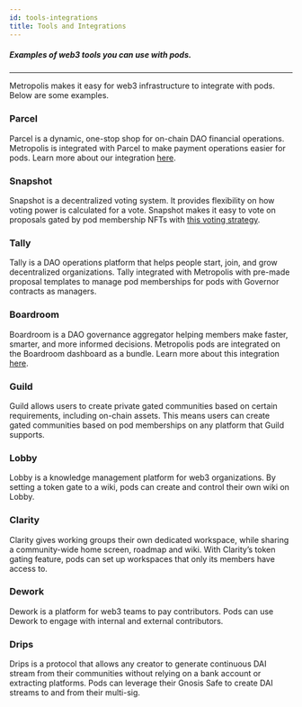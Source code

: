 ```yaml
---
id: tools-integrations
title: Tools and Integrations
---
```


##### Examples of web3 tools you can use with pods.
---


Metropolis makes it easy for web3 infrastructure to integrate with pods. Below are some examples.

### Parcel

Parcel is a dynamic, one-stop shop for on-chain DAO financial operations. Metropolis is integrated with Parcel to make payment operations easier for pods. Learn more about our integration [here](https://blog.metropolis.space/manage-your-pods-finances-with-parcel/).

### Snapshot

Snapshot is a decentralized voting system. It provides flexibility on how voting power is calculated for a vote. Snapshot makes it easy to vote on proposals gated by pod membership NFTs with [this voting strategy](https://snapshot.org/#/strategy/orca-pod).

### Tally

Tally is a DAO operations platform that helps people start, join, and grow decentralized organizations. Tally integrated with Metropolis with pre-made proposal templates to manage pod memberships for pods with Governor contracts as managers.

### Boardroom

Boardroom is a DAO governance aggregator helping members make faster, smarter, and more informed decisions. Metropolis pods are integrated on the Boardroom dashboard as a bundle. Learn more about this integration [here](https://blog.metropolis.space/manage-pod-governance-with-boardroom/).

### Guild

Guild allows users to create private gated communities based on certain requirements, including on-chain assets. This means users can create gated communities based on pod memberships on any platform that Guild supports.

### Lobby

Lobby is a knowledge management platform for web3 organizations. By setting a token gate to a wiki, pods can create and control their own wiki on Lobby.

### Clarity

Clarity gives working groups their own dedicated workspace, while sharing a community-wide home screen, roadmap and wiki. With Clarity’s token gating feature, pods can set up workspaces that only its members have access to.

### Dework

Dework is a platform for web3 teams to pay contributors. Pods can use Dework to engage with internal and external contributors. 

### Drips

Drips is a protocol that allows any creator to generate continuous DAI stream from their communities without relying on a bank account or extracting platforms. Pods can leverage their Gnosis Safe to create DAI streams to and from their multi-sig.